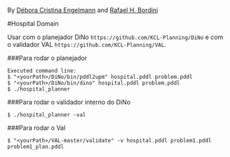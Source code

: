 By [Débora Cristina Engelmann](https://github.com/DeboraEngelmann) and
[Rafael H. Bordini](https://github.com/rbordini)

#Hospital Domain

Usar com o planejador DiNo `https://github.com/KCL-Planning/DiNo` e com o validador VAL `https://github.com/KCL-Planning/VAL`.

###Para rodar o planejador 

```
Executed command line: 
$ "<yourPath>/DiNo/bin/pddl2upm" hospital.pddl problem.pddl
$ "<yourPath>/DiNo/bin/dino" hospital.pddl problem.pddl
$ ./hospital_planner
```

###Para rodar o validador  interno do DiNo

```
$ ./hospital_planner -val
```
###Para rodar o Val

```
$ "<yourPath>/VAL-master/validate" -v hospital.pddl problem1.pddl problem1_plan.pddl
```
